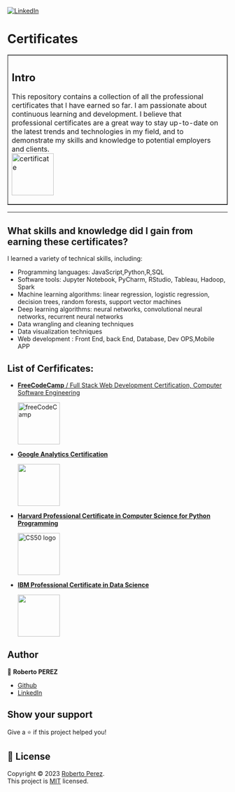 <a href="https://www.linkedin.com/in/pejir/" target="_blank"><img src="https://img.shields.io/badge/LinkedIn-blue?style=flat&logo=linkedin&labelColor=blue" alt="LinkedIn" /></a>

# Certificates
 
 
<table border=1 cellpadding=10><tr><td>  

## Intro 

This repository contains a collection of all the professional certificates that I have earned so far. I am passionate about continuous learning and development. 
I believe that professional certificates are a great way to stay up-to-date on the latest trends and technologies in my field, and to demonstrate my skills and knowledge to potential employers and clients.  
 <img src="https://raw.githubusercontent.com/PeJiR/Portfolio_Full.Stack.ASTRO/main/images/certificate_7858484.png" loading="lazy" alt="certificate" width="96" height="96">
</td></tr></table>

---

## What skills and knowledge did I gain from earning these certificates?

I learned a variety of technical skills, including:

- Programming languages: JavaScript,Python,R,SQL
- Software tools: Jupyter Notebook, PyCharm, RStudio, Tableau, Hadoop, Spark
- Machine learning algorithms: linear regression, logistic regression, decision trees, random forests, support vector machines
- Deep learning algorithms: neural networks, convolutional neural networks, recurrent neural networks
- Data wrangling and cleaning techniques
- Data visualization techniques
- Web development : Front End, back End, Database, Dev OPS,Mobile APP

## List of Cerfificates:
- [**FreeCodeCamp** / Full Stack Web Development Certification, Computer Software Engineering](https://github.com/PeJiR/freeCodeCamp-Full-Stack-Web-Development-Certification-Computer-Software-Engineering/tree/main)
  
  <a href ="https://github.com/PeJiR/freeCodeCamp-Full-Stack-Web-Development-Certification-Computer-Software-Engineering/tree/main">
    <img src="https://media.licdn.com/dms/image/C4E0BAQGLKj3JHcof0w/company-logo_100_100/0/1630639684997/free_code_camp_logo?e=1720051200&amp;v=beta&amp;t=F-tTN1M2eWyeNoUGxWhQJrysRrQonck2PJJUxEpaf4c" loading="lazy" alt="freeCodeCamp" evi-   width="96" height="96">
  </a>

- [**Google Analytics Certification**](https://github.com/PeJiR/Google)
  
  <a href ="https://github.com/PeJiR/Google">
  <img alt="" width="96" height="96" src="https://raw.githubusercontent.com/PeJiR/Google/main/ga-for-certification-lp-card.png?token=GHSAT0AAAAAACOEGBQVJAUQRIB72OOVBIFMZQHBUMQ">
  </a>
   
  
- [**Harvard Professional Certificate in Computer Science for Python Programming**](https://github.com/PeJiR/Harvard-s-Professional-Certificate-in-Computer-Science-for-Python-Programming.git)
  
  <a href="https://github.com/PeJiR/Harvard-s-Professional-Certificate-in-Computer-Science-for-Python-Programming.git">
  <img src="https://media.licdn.com/dms/image/C4E0BAQGYjmmBCvqLmg/company-logo_200_200/0/1631309789389?e=1720051200&amp;v=beta&amp;t=bZH--2YGsjzmL1rsyx6O15g9k-41VyNXKV4HKGEYTaw" loading="lazy" alt="CS50 logo" id="ember490" class="evi-image lazy-image ember-view org-top-card-primary-content__logo" width="96" height="96">
  </a>
  
- [**IBM Professional Certificate in Data Science**](https://www.credly.com/badges/b6ff321b-f624-462b-ab0d-bdfe37d15813/linked_in_profile)

   <a href="https://www.credly.com/badges/b6ff321b-f624-462b-ab0d-bdfe37d15813/linked_in_profile">  
   <img class="cr-badges-full-badge__img" src="https://images.credly.com/images/b47e9b58-7f54-4981-b156-5e7d354c8215/Professional_Certificate_-_Data_Science.png" width="96" height="96">
   </a>





## Author

👤 **Roberto PEREZ**

<!--- 
* [Website](https://pejir.github.io/robertoportfolio.io/ )
* [Twitter](https://twitter.com/pejir)--->
* [Github](https://github.com/pejir)
* [LinkedIn](https://linkedin.com/in/pejir)

<!---
## 🤝 Contributing

Contributions, issues and feature requests are welcome!<br />Feel free to check [issues page](pejir). You can also take a look at the [contributing guide](pejir).
---> 
 
## Show your support

Give a ⭐️ if this project helped you!

<!---
<a href="https://www.patreon.com/pejir">
  <img src="https://c5.patreon.com/external/logo/become_a_patron_button@2x.png" width="160">
</a>
--->

## 📝 License

Copyright © 2023 [Roberto Perez](https://github.com/PeJiR).<br />
This project is [MIT](https://opensource.org/license/mit/) licensed.

